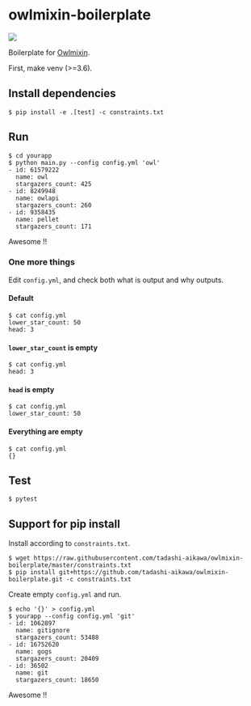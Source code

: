 # owlmixin-boilerplate

![](https://img.shields.io/pypi/pyversions/owlmixin.svg)

Boilerplate for [Owlmixin](https://github.com/tadashi-aikawa/owlmixin).

First, make venv (>=3.6).

## Install dependencies

```
$ pip install -e .[test] -c constraints.txt
```

## Run

```
$ cd yourapp
$ python main.py --config config.yml 'owl'
- id: 61579222
  name: owl
  stargazers_count: 425
- id: 8249948
  name: owlapi
  stargazers_count: 260
- id: 9358435
  name: pellet
  stargazers_count: 171
```

Awesome !!

### One more things

Edit `config.yml`, and check both what is output and why outputs.

#### Default

```
$ cat config.yml
lower_star_count: 50
head: 3
```

#### `lower_star_count` is empty

```
$ cat config.yml
head: 3
```

#### `head` is empty

```
$ cat config.yml
lower_star_count: 50
```

#### Everything are empty

```
$ cat config.yml
{}
```

## Test

```
$ pytest
```

## Support for pip install

Install according to `constraints.txt`.

```
$ wget https://raw.githubusercontent.com/tadashi-aikawa/owlmixin-boilerplate/master/constraints.txt
$ pip install git+https://github.com/tadashi-aikawa/owlmixin-boilerplate.git -c constraints.txt 
```

Create empty `config.yml` and run.

```
$ echo '{}' > config.yml
$ yourapp --config config.yml 'git'
- id: 1062897
  name: gitignore
  stargazers_count: 53488
- id: 16752620
  name: gogs
  stargazers_count: 20409
- id: 36502
  name: git
  stargazers_count: 18650
```

Awesome !!

